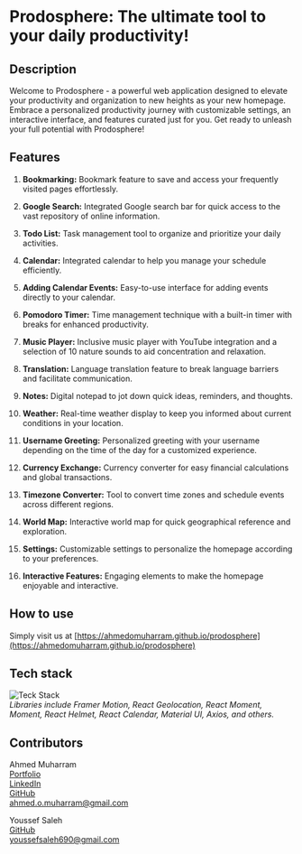 # Prodosphere: The ultimate tool to your daily productivity!

## Description

Welcome to Prodosphere - a powerful web application designed to elevate your productivity and organization to new heights as your new homepage. Embrace a personalized productivity journey with customizable settings, an interactive interface, and features curated just for you. Get ready to unleash your full potential with Prodosphere!

## Features

1. **Bookmarking:** Bookmark feature to save and access your frequently visited pages effortlessly.

2. **Google Search:** Integrated Google search bar for quick access to the vast repository of online information.

3. **Todo List:** Task management tool to organize and prioritize your daily activities.

4. **Calendar:** Integrated calendar to help you manage your schedule efficiently.

5. **Adding Calendar Events:** Easy-to-use interface for adding events directly to your calendar.

6. **Pomodoro Timer:** Time management technique with a built-in timer with breaks for enhanced productivity.

7. **Music Player:** Inclusive music player with YouTube integration and a selection of 10 nature sounds to aid concentration and relaxation.

8. **Translation:** Language translation feature to break language barriers and facilitate communication.

9. **Notes:** Digital notepad to jot down quick ideas, reminders, and thoughts.
    
10. **Weather:** Real-time weather display to keep you informed about current conditions in your location.

11. **Username Greeting:** Personalized greeting with your username depending on the time of the day for a customized experience.

12. **Currency Exchange:** Currency converter for easy financial calculations and global transactions.

13. **Timezone Converter:** Tool to convert time zones and schedule events across different regions.

14. **World Map:** Interactive world map for quick geographical reference and exploration.

15. **Settings:** Customizable settings to personalize the homepage according to your preferences.

16. **Interactive Features:** Engaging elements to make the homepage enjoyable and interactive.

## How to use

Simply visit us at [https://ahmedomuharram.github.io/prodosphere](https://ahmedomuharram.github.io/prodosphere)

## Tech stack
![Teck Stack](https://skillicons.dev/icons?i=html,css,js,ts,react,bootstrap)<br/>
_Libraries include Framer Motion, React Geolocation, React Moment, Moment, React Helmet, React Calendar, Material UI, Axios, and others._

## Contributors
Ahmed Muharram <br />
[Portfolio](https://muharram.dev) <br />
[LinkedIn](https://www.linkedin.com/in/ahmed-muharram/) <br /> 
[GitHub](https://github.com/ahmedOmuharram) <br /> 
[ahmed.o.muharram@gmail.com](mailto:ahmed.o.muharram@gmail.com) <br />

Youssef Saleh <br />
[GitHub](https://github.com/youssefsaleh61) <br/>
[youssefsaleh690@gmail.com](mailto:youssefsaleh690@gmail.com)
